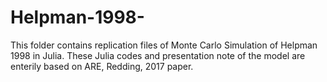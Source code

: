 # Helpman-1998-

This folder contains replication files of Monte Carlo Simulation of Helpman 1998 in Julia. 
These Julia codes and presentation note of the model are enterily based on ARE, Redding, 2017 paper.
